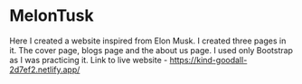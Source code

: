 # MelonTusk

Here I created a website inspired from Elon Musk. I created three pages in it. The cover page, blogs page and the about us page.
I used only Bootstrap as I was practicing it. 
Link to live website - https://kind-goodall-2d7ef2.netlify.app/
